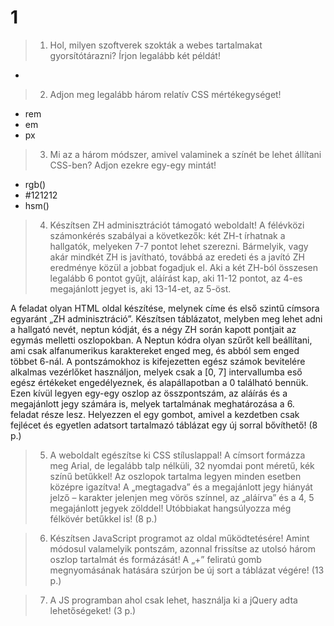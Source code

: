 # 1

> 1.	Hol, milyen szoftverek szokták a webes tartalmakat gyorsítótárazni? Írjon legalább két példát! 

- 

> 2.	Adjon meg legalább három relatív CSS mértékegységet!  

- rem
- em
- px

> 3.	Mi az a három módszer, amivel valaminek a színét be lehet állítani CSS-ben? Adjon ezekre egy-egy mintát! 

- rgb()
- #121212
- hsm()

> 4.	Készítsen ZH adminisztrációt támogató weboldalt! A félévközi számonkérés szabályai a következők: két ZH-t írhatnak a hallgatók, melyeken 7-7 pontot lehet szerezni. Bármelyik, vagy akár mindkét ZH is javítható, továbbá az eredeti és a javító ZH eredménye közül a jobbat fogadjuk el. Aki a két ZH-ból összesen legalább 6 pontot gyűjt, aláírást kap, aki 11-12 pontot, az 4-es megajánlott jegyet is, aki 13-14-et, az 5-öst.

A feladat olyan HTML oldal készítése, melynek címe és első szintű címsora egyaránt „ZH adminisztráció”. Készítsen táblázatot, melyben meg lehet adni a hallgató nevét, neptun kódját, és a négy ZH során kapott pontjait az egymás melletti oszlopokban. A Neptun kódra olyan szűrőt kell beállítani, ami csak alfanumerikus karaktereket enged meg, és abból sem enged többet 6-nál. A pontszámokhoz is kifejezetten egész számok bevitelére alkalmas vezérlőket használjon, melyek csak a [0, 7] intervallumba eső egész értékeket engedélyeznek, és alapállapotban a 0 található bennük. Ezen kívül legyen egy-egy oszlop az összpontszám, az aláírás és a megajánlott jegy számára is, melyek tartalmának meghatározása a 6. feladat része lesz. Helyezzen el egy gombot, amivel a kezdetben csak fejlécet és egyetlen adatsort tartalmazó táblázat egy új sorral bővíthető! (8 p.)

> 5.	A weboldalt egészítse ki CSS stíluslappal! A címsort formázza meg Arial, de legalább talp nélküli, 32 nyomdai pont méretű, kék színű betűkkel! Az oszlopok tartalma legyen minden esetben középre igazítva! A „megtagadva” és a megajánlott jegy hiányát jelző – karakter jelenjen meg vörös színnel, az „aláírva” és a 4, 5 megajánlott jegyek zölddel! Utóbbiakat hangsúlyozza még félkövér betűkkel is! (8 p.)

> 6.	Készítsen JavaScript programot az oldal működtetésére! Amint módosul valamelyik pontszám, azonnal frissítse az utolsó három oszlop tartalmát és formázását! A „+” feliratú gomb megnyomásának hatására szúrjon be új sort a táblázat végére! (13 p.)

> 7.	A JS programban ahol csak lehet, használja ki a jQuery adta lehetőségeket! (3 p.)
